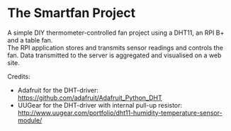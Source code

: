 # The Smartfan Project

A simple DIY thermometer-controlled fan project using a DHT11, an RPI B+ and a table fan.    
The RPI application stores and transmits sensor readings and controls the fan. 
Data transmitted to the server is aggregated and visualised on a web site.

Credits:

 - Adafruit for the DHT-driver: https://github.com/adafruit/Adafruit_Python_DHT
 - UUGear for the DHT-driver with internal pull-up resistor: http://www.uugear.com/portfolio/dht11-humidity-temperature-sensor-module/